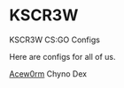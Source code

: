 # KSCR3W
KSCR3W CS:GO Configs


Here are configs for all of us.

[Acew0rm](https://github.com/HAPwebsite/KSCR3W/blob/master/ace.cfg)
Chyno
Dex

